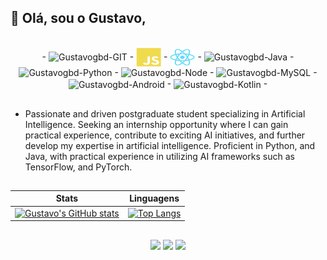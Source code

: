 ## 👋 Olá, sou o Gustavo,
<div align="center" style="display: inline_block"><br>
  - <img align="center" alt="Gustavogbd-GIT" height="30" width="40" src="https://cdn.jsdelivr.net/gh/devicons/devicon/icons/git/git-original.svg"> - 
  <img align="center" alt="Gustavogbd-Js" height="30" width="40" src="https://raw.githubusercontent.com/devicons/devicon/master/icons/javascript/javascript-plain.svg"> - 
  <img align="center" alt="Gustavogbd-React" height="30" width="40" src="https://raw.githubusercontent.com/devicons/devicon/master/icons/react/react-original.svg"> - 
  <img align="center" alt="Gustavogbd-Java" height="30" width="40" src="https://cdn.jsdelivr.net/gh/devicons/devicon/icons/java/java-original.svg" /> - 
  <img align="center" alt="Gustavogbd-Python" height="30" width="40" src="https://cdn.jsdelivr.net/gh/devicons/devicon/icons/python/python-original.svg" /> - 
  <img align="center" alt="Gustavogbd-Node" height="30" width="40" src="https://cdn.jsdelivr.net/gh/devicons/devicon/icons/nodejs/nodejs-original.svg" /> -
  <img align="center" alt="Gustavogbd-MySQL" height="30" width="40" src="https://cdn.jsdelivr.net/gh/devicons/devicon/icons/mysql/mysql-original.svg" /> -
  <img align="center" alt="Gustavogbd-Android" height="30" width="40" src="https://cdn.jsdelivr.net/gh/devicons/devicon/icons/androidstudio/androidstudio-original.svg" /> -
  <img align="center" alt="Gustavogbd-Kotlin" height="30" width="40" src="https://cdn.jsdelivr.net/gh/devicons/devicon/icons/kotlin/kotlin-original.svg" /> -
  
</div>

##

- Passionate and driven postgraduate student specializing in Artificial Intelligence.
Seeking an internship opportunity where I can gain practical experience, contribute to exciting AI initiatives, and further develop my expertise in artificial intelligence.
Proficient in Python, and Java, with practical experience in utilizing AI frameworks such as TensorFlow, and PyTorch. 

##

  | Stats               | Linguagens               |
  | ---------------------- | ---------------------- |
  | [![Gustavo's GitHub stats](https://github-readme-stats.vercel.app/api?username=Gustavogbd&show_icons=true&theme=dracula)](https://github.com/anuraghazra/github-readme-stats) | [![Top Langs](https://github-readme-stats.vercel.app/api/top-langs/?username=Gustavogbd&show_icons=true&theme=dracula)](https://github.com/anuraghazra/github-readme-stats) |

  
  ##
 
<div align="center"> 
  <a href="https://www.linkedin.com/in/gustavo-santos-3449a8124" target="_blank"><img src="https://img.shields.io/badge/-LinkedIn-%230077B5?style=for-the-badge&logo=linkedin&logoColor=white" target="_blank"></a> 
  <a href = "mailto:gustavokkg2@hotmail.com"><img src="https://img.shields.io/badge/Microsoft_Outlook-0078D4?style=for-the-badge&logo=microsoft-outlook&logoColor=white" target="_blank"></a>
  <a href="https://instagram.com/gustavogbd" target="_blank"><img src="https://img.shields.io/badge/-Instagram-%23E4405F?style=for-the-badge&logo=instagram&logoColor=white" target="_blank"></a>
</div>
